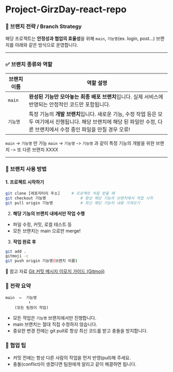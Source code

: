 # Project-GirzDay-react-repo

### 🌿 브랜치 전략 / Branch Strategy

해당 프로젝트는 **안정성과 협업의 효율성**을 위해 `main`, `기능명`(ex. login, post...) 브랜치를 아래와 같은 방식으로 운영합니다.

---

### ✅ 브랜치 종류와 역할

| 브랜치 이름 | 역할 설명 |
|-------------|------------|
| `main`      | **완성된 기능만 모아놓는 최종 배포 브랜치**입니다. 실제 서비스에 반영되는 안정적인 코드만 포함됩니다. |
| `기능명`       | 특정 기능의 **개발 브랜치**입니다. 새로운 기능, 수정 작업 등은 모두 여기에서 진행됩니다. 해당 브랜치에 해당 된 파일만 수정, 다른 브랜치에서 수정 중인 파일을 만질 경우 오류! |

`main` -> `기능명` 만 가능
`main` -> `기능명` -> `기능명` 과 같이 특정 기능의 개발을 위한 브랜치 -> 또 다른 브랜치 XXXX

---

### 🔧 브랜치 사용 방법

#### 1. 프로젝트 시작하기
```bash
git clone [레포지터리 주소]     # 프로젝트 처음 받을 때
git checkout 기능명               # 항상 해당 기능의 브랜치에서 작업 시작
git pull origin 기능명            # 최신 해당 기능의 내용 가져오기
```

2. **해당 기능의 브랜치 내에서만 작업 수행**
- 파일 수정, 커밋, 로컬 테스트 등
- 모든 브랜치는 main 으로만 merge!

3. **작업 완료 후**
```bash
git add .
gitmoji -c 
git push origin 기능명(브랜치 이름)
```
🔗 참고 자료
[Git 커밋 메시지 이모지 가이드 (Gitmoji)](https://inpa.tistory.com/entry/GIT-%E2%9A%A1%EF%B8%8F-Gitmoji-%EC%82%AC%EC%9A%A9%EB%B2%95-Gitmoji-cli)

### 🧠 전략 요약
```
main  ←  기능명
          ↑
    (모든 팀원이 작업)
```

- 모든 작업은 `기능명` 브랜치에서만 진행합니다.
- main 브랜치는 절대 직접 수정하지 않습니다.
- 중요한 변경 전에는 git pull로 항상 최신 코드를 받고 충돌을 방지합니다.

### 📝 협업 팁
- 커밋 전에는 항상 다른 사람의 작업을 먼저 반영(pull)해 주세요.
- 충돌(conflict)이 생겼다면 팀원에게 알리고 같이 해결하면 됩니다.

